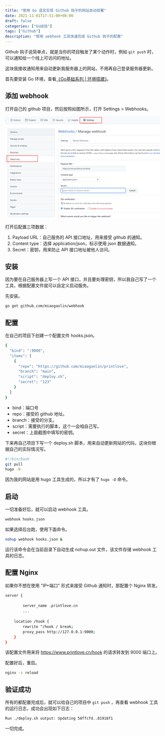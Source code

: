 ```yaml
---
title: "使用 Go 语言实现 Github 钩子的网站自动部署"
date: 2021-11-01T17:51:00+08:00
draft: false
categories: ["Go经验"]
tags: ["Github"]
description: "使用 webhook 工具快速完成 Github 钩子的配置"
---
```


Github 钩子说简单点，就是当你的项目触发了某个动作时，例如 `git push` 时，可以通知给一个线上可访问的地址。

这块我接收通知用来自动更新我服务器上的网站，不用再自己登录服务器更新。

首先要安装 Go 环境，查看[《Go基础系列 | 环境搭建》](https://mp.weixin.qq.com/s/8oQQ87d8rs3IVWgSnuF76Q)。

## 添加 webhook

打开自己的 github 项目，然后按照如图所示，打开 Settings > Webhooks。

![](1.png)

打开后配置三项数据：

1. Payload URL：自己服务的 API 接口地址，用来接受 github 的通知。
2. Content type：选择 application/json，标示使用 json 数据通知。
3. Secret：密钥，用来防止 API 接口地址被他人访问。

## 安装

因为要在自己服务器上写一个 API 接口，并且要处理密钥，所以我自己写了一个工具，根据配置文件就可以自定义启动服务。

先安装。

```bash
go get github.com/miaogaolin/webhook
```

## 配置

在自己的项目下创建一个配置文件 hooks.json。

```bash
{
  "bind": ":9000",
  "items": [
    {
      "repo": "https://github.com/miaogaolin/printlove",
      "branch": "main",
      "script": "deploy.sh",
      "secret": "123"
    }
  ]
}
```

- bind：端口号
- repo：接受的 github 地址。
- branch：接受的分支。
- script：需要执行的脚本，这个一会咱自己写。
- secret：上面截图中填写的密钥。

下来再自己项目下写一个 deploy.sh 脚本，用来自动更新网站的代码，这块你根据自己的实际情况写。

```bash
#!/bin/bash
git pull
hugo -D
```

因为我的网站是用 hugo 工具生成的，所以才有了 `hugo -D` 命令。

## 启动

一切准备好后，就可以启动 webhook 工具。

```bash
webhook hooks.json
```

如果选择后台跑，使用下面命令。

```bash
nohup webhook hooks.json &
```

运行该命令会在当前目录下自动生成 nohup.out 文件，该文件存储 webhook 工具的日志。

## 配置 Nginx

如果你不想在使用 "IP+端口" 形式来接受 Github 通知时，那配置个 Nginx 转发。

```bash
server {
		
		server_name .printlove.cn
		...

    location /hook {
        rewrite ^/hook / break;
        proxy_pass http://127.0.0.1:9000;
    }
}
```

该配置文件用来将 https://www.printlove.cn/hook 的请求转发到 9000 端口上。

配置好后，重启。

```bash
nginx -s reload
```

## 验证成功

所有的都配置完成后，就可以给自己的项目中 `git push` ，再查看 webhook 工具的运行日志，成功会出现如下日志：

```bash
Run ./deploy.sh output: Updating 58ffcfd..81918f1
```

一切完成。